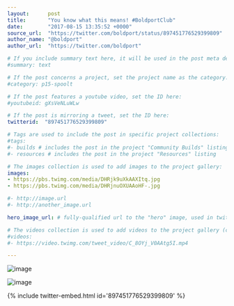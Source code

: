 ```yaml
---
layout:      post
title:       "You know what this means! #BoldportClub"
date:        "2017-08-15 13:35:52 +0000"
source_url:  "https://twitter.com/boldport/status/897451776529399809"
author_name: "@boldport"
author_url:  "https://twitter.com/boldport"

# If you include summary text here, it will be used in the post meta description instead of an excerpt from the post body
#summary: text

# If the post concerns a project, set the project name as the category:
#category: p15-spoolt

# If the post features a youtube video, set the ID here:
#youtubeid: gXsVeNLuWLw

# If the post is mirroring a tweet, set the ID here:
twitterid:  "897451776529399809"

# Tags are used to include the post in specific project collections:
#tags:
#- builds # includes the post in the project "Community Builds" listing
#- resources # includes the post in the project "Resources" listing

# The images collection is used to add images to the project gallery:
images:
- https://pbs.twimg.com/media/DHRjk9uXkAAXItq.jpg
- https://pbs.twimg.com/media/DHRjnuOXUAAoHF-.jpg

#- http://image.url
#- http://another_image.url

hero_image_url: # fully-qualified url to the "hero" image, used in twitter cards for example

# The videos collection is used to add videos to the project gallery (currently only mp4):
#videos:
#- https://video.twimg.com/tweet_video/C_8OYj_V0AAtg5I.mp4

---
```


![image](https://pbs.twimg.com/media/DHRjk9uXkAAXItq.jpg)

![image](https://pbs.twimg.com/media/DHRjnuOXUAAoHF-.jpg)

{% include twitter-embed.html id='897451776529399809' %}


